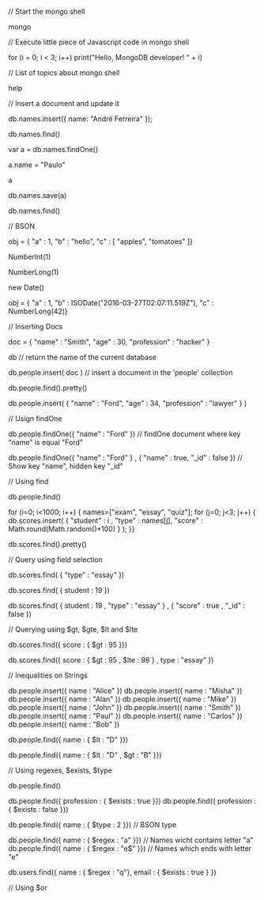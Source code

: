 // Start the mongo shell

mongo

// Execute little piece of Javascript code in mongo shell

for (i = 0; i < 3; i++) print("Hello, MongoDB developer! " + i)

// List of topics about mongo shell

help

// Insert a document and update it

db.names.insert({ name: "André Ferreira" });

db.names.find()

var a = db.names.findOne()

a.name = "Paulo"

a

db.names.save(a)

db.names.find()

// BSON

obj = { "a" : 1, "b" : "hello", "c" : [ "apples", "tomatoes" ]}

NumberInt(1)

NumberLong(1)

new Date()

obj = { "a" : 1, "b" : ISODate("2016-03-27T02:07:11.519Z"), "c" : NumberLong(42)}

// Inserting Docs

doc = { "name" : "Smith", "age" : 30, "profession" : "hacker" }

db      // return the name of the current database

db.people.insert( doc )     // insert a document in the 'people' collection

db.people.find().pretty()

db.people.insert( { "name" : "Ford", "age" : 34, "profession" : "lawyer" } )

// Usign findOne

db.people.findOne({ "name" : "Ford" })  // findOne document where key "name" is equal "Ford"

db.people.findOne({ "name" : "Ford" } , { "name" : true, "_id" : false }) // Show key "name", hidden key "_id"

// Using find

db.people.find()

for (i=0; i<1000; i++) { names=["exam", "essay", "quiz"]; for (j=0; j<3; j++) { db.scores.insert( { "student" : i , "type" : names[j], "score" : Math.round(Math.random()*100) } ); }}

db.scores.find().pretty()

// Query using field selection

db.scores.find( { "type" : "essay" })

db.scores.find( { student : 19 })

db.scores.find( { student : 19 , "type" : "essay" } , { "score" : true , "_id" : false })

// Querying using $gt, $gte, $lt and $lte

db.scores.find({ score : { $gt : 95 }})

db.scores.find({ score : { $gt : 95 , $lte : 98 } , type : "essay" })

// Inequalities on Strings

db.people.insert({ name : "Alice" })
db.people.insert({ name : "Misha" })
db.people.insert({ name : "Alan" })
db.people.insert({ name : "Mike" })
db.people.insert({ name : "John" })
db.people.insert({ name : "Smith" })
db.people.insert({ name : "Paul" })
db.people.insert({ name : "Carlos" })
db.people.insert({ name : "Bob" })

db.people.find({ name : { $lt : "D" }})

db.people.find({ name : { $lt : "D" , $gt : "B" }})

// Using regexes, $exists, $type

db.people.find()

db.people.find({ profession : { $exists : true }})
db.people.find({ profession : { $exists : false }})

db.people.find({ name : { $type : 2 }}) // BSON type

db.people.find({ name : { $regex : "a" }}) // Names wicht contains letter "a"
db.people.find({ name : { $regex : "e$" }}) // Names which ends with letter "e"

db.users.find({ name : { $regex : "q"}, email : { $exists : true } })

// Using $or
